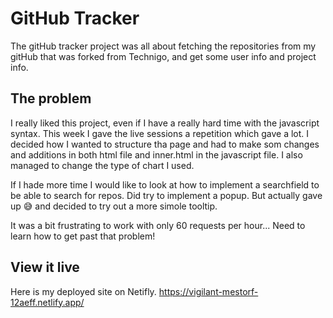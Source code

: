 # GitHub Tracker
The gitHub tracker project was all about fetching the repositories from my gitHub that was forked from Technigo, and get some user info and project info.

## The problem

I really liked this project, even if I have a really hard time with the javascript syntax. This week I gave the live sessions a repetition which gave a lot. I decided how I wanted to structure tha page and had to make som changes and additions in both html file and inner.html in the javascript file. I also managed to change the type of chart I used. 

If I hade more time I would like to look at how to implement a searchfield to be able to search for repos. Did try to implement a popup. But actually gave up 😅 and decided to try out a more simole tooltip. 

It was a bit frustrating to work with only 60 requests per hour... Need to learn how to get past that problem! 

## View it live

Here is my deployed site on Netifly. 
https://vigilant-mestorf-12aeff.netlify.app/
